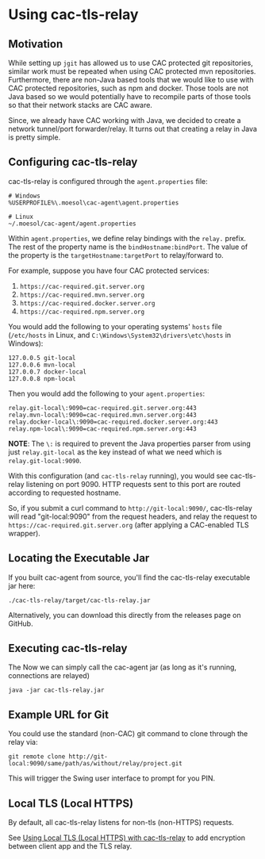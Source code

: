Using cac-tls-relay
================

Motivation
----------------

While setting up `jgit` has allowed us to use CAC protected git repositories,
similar work must be repeated when using CAC protected mvn repositories.
Furthermore, there are non-Java based tools that we would like to use with
CAC protected repositories, such as npm and docker. Those tools are not
Java based so we would potentially have to recompile parts of those tools
so that their network stacks are CAC aware.

Since, we already have CAC working with Java, we decided to create a network
tunnel/port forwarder/relay. It turns out that creating a relay in Java
is pretty simple.


Configuring cac-tls-relay
----------------

cac-tls-relay is configured through the `agent.properties` file:

	# Windows
	%USERPROFILE%\.moesol\cac-agent\agent.properties

	# Linux
	~/.moesol/cac-agent/agent.properties

Within `agent.properties`, we define relay bindings with the `relay.` prefix. 
The rest of the property name is the `bindHostname:bindPort`. The value
of the property is the `targetHostname:targetPort` to relay/forward to.

For example, suppose you have four CAC protected services:

1. `https://cac-required.git.server.org`
2. `https://cac-required.mvn.server.org`
3. `https://cac-required.docker.server.org`
4. `https://cac-required.npm.server.org`

You would add the following to your operating systems' `hosts` file (`/etc/hosts` in Linux, and `C:\Windows\System32\drivers\etc\hosts` in Windows):

	127.0.0.5 git-local
	127.0.0.6 mvn-local
	127.0.0.7 docker-local
	127.0.0.8 npm-local

Then you would add the following to your `agent.properties`:

	relay.git-local\:9090=cac-required.git.server.org:443
	relay.mvn-local\:9090=cac-required.mvn.server.org:443
	relay.docker-local\:9090=cac-required.docker.server.org:443
	relay.npm-local\:9090=cac-required.npm.server.org:443

**NOTE**: The `\:` is required to prevent the Java properties parser from using just
`relay.git-local` as the key instead of what we need which is `relay.git-local:9090`.

With this configuration (and `cac-tls-relay` running), you would see cac-tls-relay listening on port 9090.
HTTP requests sent to this port are routed according to requested hostname.

So, if you submit a curl command to `http://git-local:9090/`, cac-tls-relay will read "git-local:9090"
from the request headers, and relay the request to `https://cac-required.git.server.org` (after applying a CAC-enabled TLS wrapper). 


Locating the Executable Jar
----------------

If you built cac-agent from source, you'll find the cac-tls-relay executable jar here:

	./cac-tls-relay/target/cac-tls-relay.jar

Alternatively, you can download this directly from the releases page on GitHub.


Executing cac-tls-relay
----------------

The Now we can simply call the cac-agent jar (as long as it's running, connections are relayed)

	java -jar cac-tls-relay.jar


Example URL for Git
----------------

You could use the standard (non-CAC) git command to clone through the relay via:

	git remote clone http://git-local:9090/same/path/as/without/relay/project.git

This will trigger the Swing user interface to prompt for you PIN.


Local TLS (Local HTTPS)
----------------

By default, all cac-tls-relay listens for non-tls (non-HTTPS) requests.

See [Using Local TLS (Local HTTPS) with cac-tls-relay](Using-local-tls-with-tls-relay.md)
to add encryption between client app and the TLS relay.


